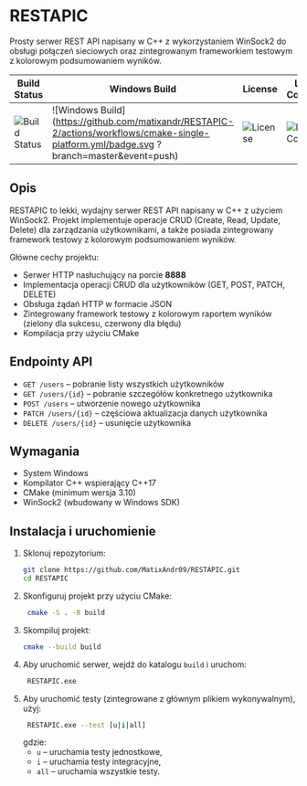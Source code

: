 # RESTAPIC

Prosty serwer REST API napisany w C++ z wykorzystaniem WinSock2 do obsługi połączeń sieciowych oraz zintegrowanym frameworkiem testowym z kolorowym podsumowaniem wyników.

| Build Status | Windows Build | License | Last Commit | Issues |
|--------------|---------------|---------|-------------|--------|
| ![Build Status](https://github.com/matixandr/RESTAPIC-2/actions/workflows/cmake-single-platform.yml/badge.svg) | ![Windows Build](https://github.com/matixandr/RESTAPIC-2/actions/workflows/cmake-single-platform.yml/badge.svg   ?branch=master&event=push) | ![License](https://img.shields.io/github/license/MatixAndr09/RESTAPIC) | ![Last Commit](https://img.shields.io/github/last-commit/MatixAndr09/RESTAPIC) | ![Issues](https://img.shields.io/github/issues/MatixAndr09/RESTAPIC) |

## Opis

RESTAPIC to lekki, wydajny serwer REST API napisany w C++ z użyciem WinSock2. Projekt implementuje operacje CRUD (Create, Read, Update, Delete) dla zarządzania użytkownikami, a także posiada zintegrowany framework testowy z kolorowym podsumowaniem wyników.

Główne cechy projektu:
- Serwer HTTP nasłuchujący na porcie **8888**
- Implementacja operacji CRUD dla użytkowników (GET, POST, PATCH, DELETE)
- Obsługa żądań HTTP w formacie JSON
- Zintegrowany framework testowy z kolorowym raportem wyników (zielony dla sukcesu, czerwony dla błędu)
- Kompilacja przy użyciu CMake

## Endpointy API

- `GET /users` – pobranie listy wszystkich użytkowników
- `GET /users/{id}` – pobranie szczegółów konkretnego użytkownika
- `POST /users` – utworzenie nowego użytkownika
- `PATCH /users/{id}` – częściowa aktualizacja danych użytkownika
- `DELETE /users/{id}` – usunięcie użytkownika

## Wymagania

- System Windows
- Kompilator C++ wspierający C++17
- CMake (minimum wersja 3.10)
- WinSock2 (wbudowany w Windows SDK)

## Instalacja i uruchomienie

1. Sklonuj repozytorium:
   ```bash
   git clone https://github.com/MatixAndr09/RESTAPIC.git
   cd RESTAPIC
   ```
2. Skonfiguruj projekt przy użyciu CMake:
   ```bash
    cmake -S . -B build
   ```
3. Skompiluj  projekt: 
   ```bash
   cmake --build build
   ```
4. Aby uruchomić serwer, wejdź do katalogu `build` i uruchom:
   ```bash
    RESTAPIC.exe
    ```
5. Aby uruchomić testy (zintegrowane z głównym plikiem wykonywalnym), użyj:
    ```bash
     RESTAPIC.exe --test [u|i|all]
     ```
    gdzie:
    - `u` – uruchamia testy jednostkowe,
    - `i` – uruchamia testy integracyjne,
    - `all` – uruchamia wszystkie testy.